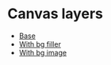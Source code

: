 # Canvas layers

- [Base](base)
- [With bg filler](with_bg_filler)
- [With bg image](with_bg_image)
